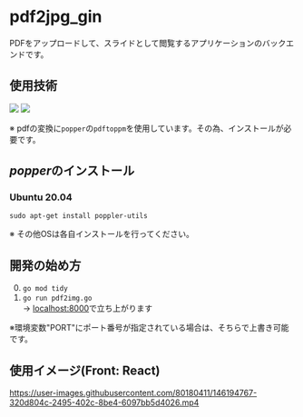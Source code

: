 # pdf2jpg_gin
PDFをアップロードして、スライドとして閲覧するアプリケーションのバックエンドです。

## 使用技術
<img src="https://img.shields.io/badge/Go-v1.17-578f91.svg?logo=go&style=flat">
<img src="https://img.shields.io/badge/gin-v1.7.7-578f91.svg?logo=go&style=flat">

※ pdfの変換に`popper`の`pdftoppm`を使用しています。その為、インストールが必要です。

## *popper*のインストール
### Ubuntu 20.04
```shell
sudo apt-get install poppler-utils
```
※ その他OSは各自インストールを行ってください。

## 開発の始め方
0. `go mod tidy`
1. `go run pdf2img.go`  
-> [localhost:8000](http://localhost:8000)で立ち上がります

※環境変数"PORT"にポート番号が指定されている場合は、そちらで上書き可能です。

## 使用イメージ(Front: React)


https://user-images.githubusercontent.com/80180411/146194767-320d804c-2495-402c-8be4-6097bb5d4026.mp4

